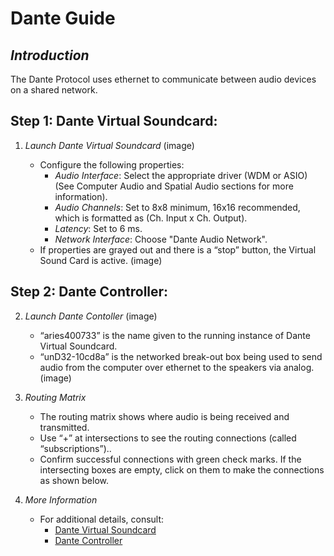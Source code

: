 # Dante Guide

## *Introduction*  
The Dante Protocol uses ethernet to communicate between audio devices on a shared network. 

## Step 1: Dante Virtual Soundcard: 
1. *Launch Dante Virtual Soundcard* (image) 

   - Configure the following properties:  
     - *Audio Interface*: Select the appropriate driver (WDM or ASIO) (See Computer Audio and Spatial Audio sections for more information).  
     - *Audio Channels*: Set to 8x8 minimum, 16x16 recommended, which is formatted as (Ch. Input x Ch. Output).  
     - *Latency*: Set to 6 ms.  
     - *Network Interface*: Choose "Dante Audio Network".  
   - If properties are grayed out and there is a “stop” button, the Virtual Sound Card is active.  (image)

## Step 2: Dante Controller: 
2. *Launch Dante Contoller* (image) 

   - “aries400733” is the name given to the running instance of Dante Virtual Soundcard.
   - “unD32-10cd8a” is the networked break-out box being used to send audio from the computer over ethernet to the speakers
via analog. (image)

3. *Routing Matrix*  
   - The routing matrix shows where audio is being received and transmitted.  
   - Use “+” at intersections to see the routing connections (called “subscriptions”)..  
   - Confirm successful connections with green check marks. If the intersecting boxes are empty, click on them to
make the connections as shown below.

4. *More Information*  
   - For additional details, consult:  
     - [Dante Virtual Soundcard](#)  
     - [Dante Controller](#)
